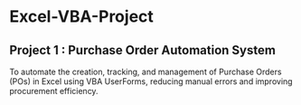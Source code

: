 # Excel-VBA-Project

## Project 1 : Purchase Order Automation System
To automate the creation, tracking, and management of Purchase Orders (POs) in Excel using VBA UserForms, reducing manual errors and improving procurement efficiency.
